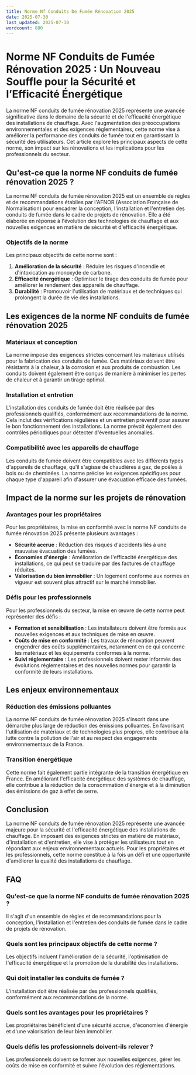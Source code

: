 ```yaml
---
title: Norme Nf Conduits De Fumée Rénovation 2025
date: 2025-07-30
last_updated: 2025-07-30
wordcount: 880
---
```


# Norme NF Conduits de Fumée Rénovation 2025 : Un Nouveau Souffle pour la Sécurité et l’Efficacité Énergétique

La norme NF conduits de fumée rénovation 2025 représente une avancée significative dans le domaine de la sécurité et de l'efficacité énergétique des installations de chauffage. Avec l'augmentation des préoccupations environnementales et des exigences réglementaires, cette norme vise à améliorer la performance des conduits de fumée tout en garantissant la sécurité des utilisateurs. Cet article explore les principaux aspects de cette norme, son impact sur les rénovations et les implications pour les professionnels du secteur.

## Qu'est-ce que la norme NF conduits de fumée rénovation 2025 ?

La norme NF conduits de fumée rénovation 2025 est un ensemble de règles et de recommandations établies par l'AFNOR (Association Française de Normalisation) pour encadrer la conception, l'installation et l'entretien des conduits de fumée dans le cadre de projets de rénovation. Elle a été élaborée en réponse à l'évolution des technologies de chauffage et aux nouvelles exigences en matière de sécurité et d'efficacité énergétique.

### Objectifs de la norme

Les principaux objectifs de cette norme sont :

1. **Amélioration de la sécurité** : Réduire les risques d'incendie et d'intoxication au monoxyde de carbone.
2. **Efficacité énergétique** : Optimiser le tirage des conduits de fumée pour améliorer le rendement des appareils de chauffage.
3. **Durabilité** : Promouvoir l'utilisation de matériaux et de techniques qui prolongent la durée de vie des installations.

## Les exigences de la norme NF conduits de fumée rénovation 2025

### Matériaux et conception

La norme impose des exigences strictes concernant les matériaux utilisés pour la fabrication des conduits de fumée. Ces matériaux doivent être résistants à la chaleur, à la corrosion et aux produits de combustion. Les conduits doivent également être conçus de manière à minimiser les pertes de chaleur et à garantir un tirage optimal.

### Installation et entretien

L'installation des conduits de fumée doit être réalisée par des professionnels qualifiés, conformément aux recommandations de la norme. Cela inclut des vérifications régulières et un entretien préventif pour assurer le bon fonctionnement des installations. La norme prévoit également des contrôles périodiques pour détecter d'éventuelles anomalies.

### Compatibilité avec les appareils de chauffage

Les conduits de fumée doivent être compatibles avec les différents types d'appareils de chauffage, qu'il s'agisse de chaudières à gaz, de poêles à bois ou de cheminées. La norme précise les exigences spécifiques pour chaque type d'appareil afin d'assurer une évacuation efficace des fumées.

## Impact de la norme sur les projets de rénovation

### Avantages pour les propriétaires

Pour les propriétaires, la mise en conformité avec la norme NF conduits de fumée rénovation 2025 présente plusieurs avantages :

- **Sécurité accrue** : Réduction des risques d'accidents liés à une mauvaise évacuation des fumées.
- **Économies d'énergie** : Amélioration de l'efficacité énergétique des installations, ce qui peut se traduire par des factures de chauffage réduites.
- **Valorisation du bien immobilier** : Un logement conforme aux normes en vigueur est souvent plus attractif sur le marché immobilier.

### Défis pour les professionnels

Pour les professionnels du secteur, la mise en œuvre de cette norme peut représenter des défis :

- **Formation et sensibilisation** : Les installateurs doivent être formés aux nouvelles exigences et aux techniques de mise en œuvre.
- **Coûts de mise en conformité** : Les travaux de rénovation peuvent engendrer des coûts supplémentaires, notamment en ce qui concerne les matériaux et les équipements conformes à la norme.
- **Suivi réglementaire** : Les professionnels doivent rester informés des évolutions réglementaires et des nouvelles normes pour garantir la conformité de leurs installations.

## Les enjeux environnementaux

### Réduction des émissions polluantes

La norme NF conduits de fumée rénovation 2025 s'inscrit dans une démarche plus large de réduction des émissions polluantes. En favorisant l'utilisation de matériaux et de technologies plus propres, elle contribue à la lutte contre la pollution de l'air et au respect des engagements environnementaux de la France.

### Transition énergétique

Cette norme fait également partie intégrante de la transition énergétique en France. En améliorant l'efficacité énergétique des systèmes de chauffage, elle contribue à la réduction de la consommation d'énergie et à la diminution des émissions de gaz à effet de serre.

## Conclusion

La norme NF conduits de fumée rénovation 2025 représente une avancée majeure pour la sécurité et l'efficacité énergétique des installations de chauffage. En imposant des exigences strictes en matière de matériaux, d'installation et d'entretien, elle vise à protéger les utilisateurs tout en répondant aux enjeux environnementaux actuels. Pour les propriétaires et les professionnels, cette norme constitue à la fois un défi et une opportunité d'améliorer la qualité des installations de chauffage.

## FAQ

### Qu'est-ce que la norme NF conduits de fumée rénovation 2025 ?

Il s'agit d'un ensemble de règles et de recommandations pour la conception, l'installation et l'entretien des conduits de fumée dans le cadre de projets de rénovation.

### Quels sont les principaux objectifs de cette norme ?

Les objectifs incluent l'amélioration de la sécurité, l'optimisation de l'efficacité énergétique et la promotion de la durabilité des installations.

### Qui doit installer les conduits de fumée ?

L'installation doit être réalisée par des professionnels qualifiés, conformément aux recommandations de la norme.

### Quels sont les avantages pour les propriétaires ?

Les propriétaires bénéficient d'une sécurité accrue, d'économies d'énergie et d'une valorisation de leur bien immobilier.

### Quels défis les professionnels doivent-ils relever ?

Les professionnels doivent se former aux nouvelles exigences, gérer les coûts de mise en conformité et suivre l'évolution des réglementations.